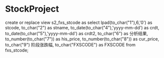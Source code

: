# StockProject
create or replace view s2_fxs_stcode as
select lpad(to_char("1"),6,'0') as stcode,
to_char("2") as stname,
to_date(to_char("4"),'yyyy-mm-dd') as crdt,
to_date(to_char("5"),'yyyy-mm-dd') as crdt2,
to_char("6") as 分析结果,
to_number(to_char("7")) as his_price,
to_number(to_char("8")) as cur_price,
to_char("9") 阶段涨跌幅,
to_char("FXSCODE") as FXSCODE
 from fxs_stcode;
